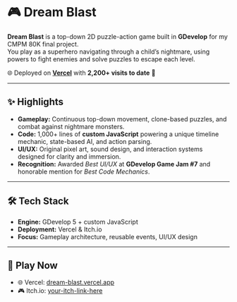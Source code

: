 # 🎮 Dream Blast

**Dream Blast** is a top-down 2D puzzle-action game built in **GDevelop** for my CMPM 80K final project.  
You play as a superhero navigating through a child’s nightmare, using powers to fight enemies and solve puzzles to escape each level.  

🌐 Deployed on **[Vercel](https://dream-blast.vercel.app)** with **2,200+ visits to date** 🚀  

---

## ✨ Highlights

- **Gameplay:** Continuous top-down movement, clone-based puzzles, and combat against nightmare monsters.  
- **Code:** 1,000+ lines of **custom JavaScript** powering a unique timeline mechanic, state-based AI, and action parsing.  
- **UI/UX:** Original pixel art, sound design, and interaction systems designed for clarity and immersion.  
- **Recognition:** Awarded *Best UI/UX* at **GDevelop Game Jam #7** and honorable mention for *Best Code Mechanics*.  

---

## 🛠️ Tech Stack
- **Engine:** GDevelop 5 + custom JavaScript  
- **Deployment:** Vercel & Itch.io  
- **Focus:** Gameplay architecture, reusable events, UI/UX design  

---

## 🚀 Play Now
- 🌐 Vercel: [dream-blast.vercel.app](https://dream-blast.vercel.app)  
- 🎮 Itch.io: [your-itch-link-here](https://your-itch-link-here)  
